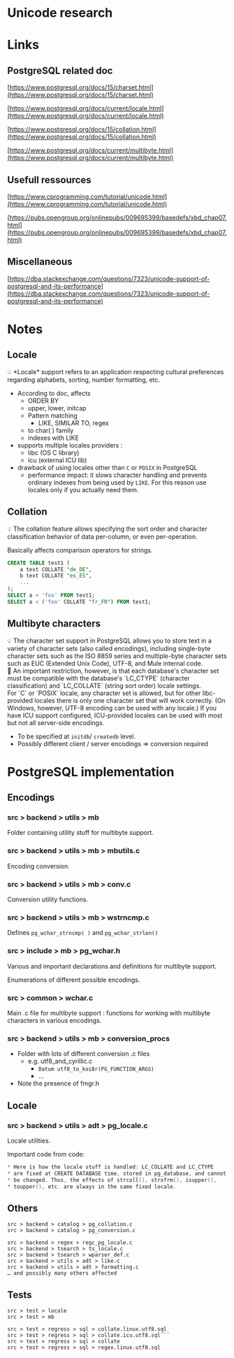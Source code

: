 # Unicode research

# Links

## PostgreSQL related doc

[https://www.postgresql.org/docs/15/charset.html](https://www.postgresql.org/docs/15/charset.html)

[https://www.postgresql.org/docs/current/locale.html](https://www.postgresql.org/docs/current/locale.html)

[https://www.postgresql.org/docs/15/collation.html](https://www.postgresql.org/docs/15/collation.html)

[https://www.postgresql.org/docs/current/multibyte.html](https://www.postgresql.org/docs/current/multibyte.html)

## Usefull ressources

[https://www.cprogramming.com/tutorial/unicode.html](https://www.cprogramming.com/tutorial/unicode.html)

[https://pubs.opengroup.org/onlinepubs/009695399/basedefs/xbd_chap07.html](https://pubs.opengroup.org/onlinepubs/009695399/basedefs/xbd_chap07.html)

## M**iscellaneous**

[https://dba.stackexchange.com/questions/7323/unicode-support-of-postgresql-and-its-performance](https://dba.stackexchange.com/questions/7323/unicode-support-of-postgresql-and-its-performance)

# Notes

## Locale

<aside>
💡 *Locale* support refers to an application respecting cultural preferences regarding alphabets, sorting, number formatting, etc.

</aside>

- According to doc, affects
    - ORDER BY
    - upper, lower, initcap
    - Pattern matching
        - LIKE, SIMILAR TO, regex
    - to char( ) family
    - indexes with LIKE
- supports multiple locales providers :
    - libc (OS C library)
    - icu (external ICU lib)
- drawback of using locales other than `C` or `POSIX` in PostgreSQL
    - performance impact: it slows character handling and prevents ordinary indexes from being used by `LIKE`. For this reason use locales only if you actually need them.

## Collation

<aside>
💡 The collation feature allows specifying the sort order and character classification behavior of data per-column, or even per-operation.

</aside>

Basically affects comparison operators for strings.

```sql
CREATE TABLE test1 (
    a text COLLATE "de_DE",
    b text COLLATE "es_ES",
    ...
);
SELECT a < 'foo' FROM test1;
SELECT a < ('foo' COLLATE "fr_FR") FROM test1;
```

## Multibyte characters

<aside>
💡 The character set support in PostgreSQL allows you to store text in a variety of character sets (also called encodings), including single-byte character sets such as the ISO 8859 series and multiple-byte character sets such as EUC (Extended Unix Code), UTF-8, and Mule internal code.

</aside>

<aside>
🚨 An important restriction, however, is that each database's character set must be compatible with the database's `LC_CTYPE` (character classification) and `LC_COLLATE` (string sort order) locale settings. For `C` or `POSIX` locale, any character set is allowed, but for other libc-provided locales there is only one character set that will work correctly. (On Windows, however, UTF-8 encoding can be used with any locale.) If you have ICU support configured, ICU-provided locales can be used with most but not all server-side encodings.

</aside>

- To be specified at `initdb`/ `createdb` level.
- Possibly different client / server encodings ⇒ conversion required

# PostgreSQL implementation

## Encodings

### src > backend > utils > mb

Folder containing utility stuff for multibyte support.

### src > backend > utils > mb > mbutils.c

Encoding conversion.

### src > backend > utils > mb > conv.c

Conversion utility functions.

### src > backend > utils > mb > wstrncmp.c

Defines `pg_wchar_strncmp( )` and `pg_wchar_strlen()`

### src > include > mb > pg_wchar.h

Various and important declarations and definitions for multibyte support.

Enumerations of different possible encodings.

### src > common > wchar.c

Main .c file for multibyte support : functions for working with multibyte characters in various encodings.

### src > backend > utils > mb > conversion_procs

- Folder with lots of different conversion .c files
    - e.g. utf8_and_cyrillic.c
        - `Datum utf8_to_koi8r(PG_FUNCTION_ARGS)`
        - …
- Note the presence of fmgr.h

## Locale

### src > backend > utils > adt > pg_locale.c

Locale utilities.

Important code from code:

```c
* Here is how the locale stuff is handled: LC_COLLATE and LC_CTYPE
* are fixed at CREATE DATABASE time, stored in pg_database, and cannot
* be changed. Thus, the effects of strcoll(), strxfrm(), isupper(),
* toupper(), etc. are always in the same fixed locale.
```

## Others

```
src > backend > catalog > pg_collation.c
src > backend > catalog > pg_conversion.c

src > backend > regex > regc_pg_locale.c
src > backend > tsearch > ts_locale.c
src > backend > tsearch > wparser_def.c
src > backend > utils > adt > like.c
src > backend > utils > adt > formatting.c
… and possibly many others affected
```

## Tests

```
src > test > locale
src > test > mb

src > test > regress > sql > collate.linux.utf8.sql
src > test > regress > sql > collate.icu.utf8.sql```
src > test > regress > sql > collate
src > test > regress > sql > regex.linux.utf8.sql
```